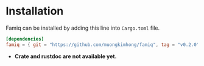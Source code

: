 # Installation

Famiq can be installed by adding this line into `Cargo.toml` file.
```toml
[dependencies]
famiq = { git = "https://github.com/muongkimhong/famiq", tag = "v0.2.0" }
```

- **Crate and rustdoc are not available yet.**
